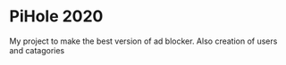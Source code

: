 # PiHole 2020
 My project to make the best version of ad blocker. Also creation of users and catagories
